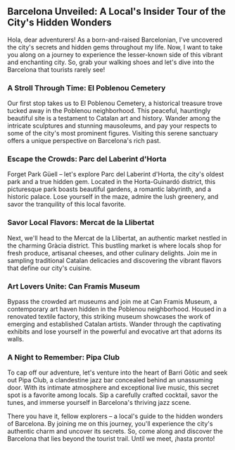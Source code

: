 
## Barcelona Unveiled: A Local's Insider Tour of the City's Hidden Wonders

Hola, dear adventurers! As a born-and-raised Barcelonian, I've uncovered the city's secrets and hidden gems throughout my life. Now, I want to take you along on a journey to experience the lesser-known side of this vibrant and enchanting city. So, grab your walking shoes and let's dive into the Barcelona that tourists rarely see!

### A Stroll Through Time: El Poblenou Cemetery

Our first stop takes us to El Poblenou Cemetery, a historical treasure trove tucked away in the Poblenou neighborhood. This peaceful, hauntingly beautiful site is a testament to Catalan art and history. Wander among the intricate sculptures and stunning mausoleums, and pay your respects to some of the city's most prominent figures. Visiting this serene sanctuary offers a unique perspective on Barcelona's rich past.

### Escape the Crowds: Parc del Laberint d'Horta

Forget Park Güell – let's explore Parc del Laberint d'Horta, the city's oldest park and a true hidden gem. Located in the Horta-Guinardó district, this picturesque park boasts beautiful gardens, a romantic labyrinth, and a historic palace. Lose yourself in the maze, admire the lush greenery, and savor the tranquility of this local favorite.

### Savor Local Flavors: Mercat de la Llibertat

Next, we'll head to the Mercat de la Llibertat, an authentic market nestled in the charming Gràcia district. This bustling market is where locals shop for fresh produce, artisanal cheeses, and other culinary delights. Join me in sampling traditional Catalan delicacies and discovering the vibrant flavors that define our city's cuisine.

### Art Lovers Unite: Can Framis Museum

Bypass the crowded art museums and join me at Can Framis Museum, a contemporary art haven hidden in the Poblenou neighborhood. Housed in a renovated textile factory, this striking museum showcases the work of emerging and established Catalan artists. Wander through the captivating exhibits and lose yourself in the powerful and evocative art that adorns its walls.

### A Night to Remember: Pipa Club

To cap off our adventure, let's venture into the heart of Barri Gòtic and seek out Pipa Club, a clandestine jazz bar concealed behind an unassuming door. With its intimate atmosphere and exceptional live music, this secret spot is a favorite among locals. Sip a carefully crafted cocktail, savor the tunes, and immerse yourself in Barcelona's thriving jazz scene.

There you have it, fellow explorers – a local's guide to the hidden wonders of Barcelona. By joining me on this journey, you'll experience the city's authentic charm and uncover its secrets. So, come along and discover the Barcelona that lies beyond the tourist trail. Until we meet, ¡hasta pronto!
